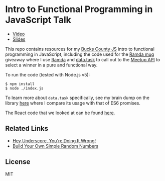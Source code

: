 # Intro to Functional Programming in JavaScript Talk

- [Video][video]
- [Slides][slides]

This repo contains resources for my [Bucks County JS][BucksCoJS] intro to
functional programming in JavaScript, including the code used for the
[Ramda mug][] giveaway where I use [Ramda][] and [data.task][] to call out
to the [Meetup API][] to select a winner in a pure and functional way.

To run the code (tested with Node.js v5):

    $ npm install
    $ node ./index.js

To learn more about `data.task` specifically, see my brain dump on the library
[here](https://github.com/jimf/fp-cheetsheet/blob/master/promises-as-futures.md)
where I compare its usage with that of ES6 promises.

The React code that we looked at can be found [here](https://github.com/jimf/http-decision-tree).

## Related Links

- [Hey Underscore, You're Doing It Wrong!](https://www.youtube.com/watch?v=m3svKOdZijA)
- [Build Your Own Simple Random Numbers](https://cdsmith.wordpress.com/2011/10/10/build-your-own-simple-random-numbers/)

## License

MIT

[video]: https://www.youtube.com/watch?v=ibi2qrqLfUo
[slides]: https://speakerdeck.com/jimf/intro-to-functional-style-programming-in-js
[BucksCoJS]: http://www.meetup.com/Bucks-Co-Js/events/230520592/
[Ramda mug]: http://www.zazzle.com/ramda_coffee_mug-168294919219766885
[Ramda]: http://ramdajs.com
[data.task]: https://github.com/folktale/data.task
[Meetup API]: http://www.meetup.com/meetup_api/
